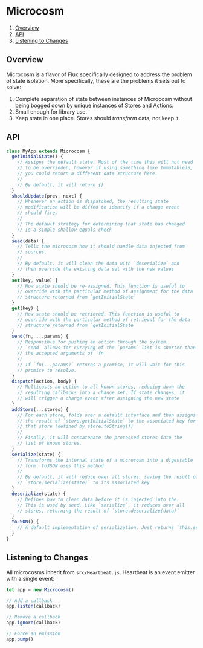 # Microcosm

1. [Overview](#overview)
2. [API](#api)
3. [Listening to Changes](#listening-to-changes)

## Overview

Microcosm is a flavor of Flux specifically designed to address the
problem of state isolation. More specifically, these are the problems
it sets out to solve:

1. Complete separation of state between instances of Microcosm without
being bogged down by unique instances of Stores and Actions.
2. Small enough for library use.
3. Keep state in one place. Stores should _transform_ data, not keep
   it.

## API

```javascript
class MyApp extends Microcosm {
  getInitialState() {
    // Assigns the default state. Most of the time this will not need
    // to be overridden, however if using something like ImmutableJS,
    // you could return a different data structure here.
    //
    // By default, it will return {}
  }
  shouldUpdate(prev, next) {
    // Whenever an action is dispatched, the resulting state
    // modification will be diffed to identify if a change event
    // should fire.
    //
    // The default strategy for determining that state has changed
    // is a simple shallow equals check
  }
  seed(data) {
    // Tells the microcosm how it should handle data injected from
    // sources.
    //
    // By default, it will clean the data with `deserialize` and
    // then override the existing data set with the new values
  }
  set(key, value) {
    // How state should be re-assigned. This function is useful to
    // override with the particular method of assignment for the data
    // structure returned from `getInitialState`
  }
  get(key) {
    // How state should be retrieved. This function is useful to
    // override with the particular method of retrieval for the data
    // structure returned from `getInitialState`
  }
  send(fn, ...params) {
    // Responsible for pushing an action through the system.
    // `send` allows for currying of the `params` list is shorter than
    // the accepted arguments of `fn
    //
    // If `fn(...params)` returns a promise, it will wait for this
    // promise to resolve.
  }
  dispatch(action, body) {
    // Multicasts an action to all known stores, reducing down the
    // resulting callbacks into a change set. If state changes, it
    // will trigger a change event after assigning the new state
  }
  addStore(...stores) {
    // For each store, folds over a default interface and then assigns
    // the result of `store.getInitialState` to the associated key for
    // that store (defined by store.toString())
    //
    // Finally, it will concatenate the processed stores into the
    // list of known stores.
  }
  serialize(state) {
    // Transforms the internal state of a microcosm into a digestable
    // form. toJSON uses this method.
    //
    // By default, it will reduce over all stores, saving the result of
    // `store.serialize(state)` to its associated key
  }
  deserialize(state) {
    // Defines how to clean data before it is injected into the
    // This is used by seed. Like `serialize`, it reduces over all
    // stores, returning the result of `store.deserialize(data)`
  }
  toJSON() {
    // A default implementation of serialization. Just returns `this.serialize()`
  }
}
```

## Listening to Changes

All microcosms inherit from `src/Heartbeat.js`. Heartbeat is an event
emitter with a single event:

```javascript
let app = new Microcosm()

// Add a callback
app.listen(callback)

// Remove a callback
app.ignore(callback)

// Force an emission
app.pump()
```
